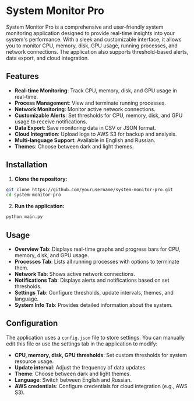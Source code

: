 # System Monitor Pro

System Monitor Pro is a comprehensive and user-friendly system monitoring application designed to provide real-time insights into your system's performance. With a sleek and customizable interface, it allows you to monitor CPU, memory, disk, GPU usage, running processes, and network connections. The application also supports threshold-based alerts, data export, and cloud integration.

## Features

- **Real-time Monitoring**: Track CPU, memory, disk, and GPU usage in real-time.
- **Process Management**: View and terminate running processes.
- **Network Monitoring**: Monitor active network connections.
- **Customizable Alerts**: Set thresholds for CPU, memory, disk, and GPU usage to receive notifications.
- **Data Export**: Save monitoring data in CSV or JSON format.
- **Cloud Integration**: Upload logs to AWS S3 for backup and analysis.
- **Multi-language Support**: Available in English and Russian.
- **Themes**: Choose between dark and light themes.

## Installation

1. **Clone the repository:**
  ```bash
  git clone https://github.com/yourusername/system-monitor-pro.git
  cd system-monitor-pro
  ```
   
2. **Run the application:**
  ```bash
  python main.py
  ```

## Usage

- **Overview Tab**: Displays real-time graphs and progress bars for CPU, memory, disk, and GPU usage.
- **Processes Tab**: Lists all running processes with options to terminate them.
- **Network Tab**: Shows active network connections.
- **Notifications Tab**: Displays alerts and notifications based on set thresholds.
- **Settings Tab**: Configure thresholds, update intervals, themes, and language.
- **System Info Tab**: Provides detailed information about the system.

## Configuration

The application uses a `config.json` file to store settings. You can manually edit this file or use the settings tab in the application to modify:

- **CPU, memory, disk, GPU thresholds**: Set custom thresholds for system resource usage.
- **Update interval**: Adjust the frequency of data updates.
- **Theme**: Choose between dark and light themes.
- **Language**: Switch between English and Russian.
- **AWS credentials**: Configure credentials for cloud integration (e.g., AWS S3).
